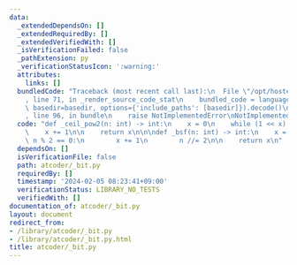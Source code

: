 ```yaml
---
data:
  _extendedDependsOn: []
  _extendedRequiredBy: []
  _extendedVerifiedWith: []
  _isVerificationFailed: false
  _pathExtension: py
  _verificationStatusIcon: ':warning:'
  attributes:
    links: []
  bundledCode: "Traceback (most recent call last):\n  File \"/opt/hostedtoolcache/PyPy/3.10.13/x64/lib/pypy3.10/site-packages/onlinejudge_verify/documentation/build.py\"\
    , line 71, in _render_source_code_stat\n    bundled_code = language.bundle(stat.path,\
    \ basedir=basedir, options={'include_paths': [basedir]}).decode()\n  File \"/opt/hostedtoolcache/PyPy/3.10.13/x64/lib/pypy3.10/site-packages/onlinejudge_verify/languages/python.py\"\
    , line 96, in bundle\n    raise NotImplementedError\nNotImplementedError\n"
  code: "def _ceil_pow2(n: int) -> int:\n    x = 0\n    while (1 << x) < n:\n    \
    \    x += 1\n\n    return x\n\n\ndef _bsf(n: int) -> int:\n    x = 0\n    while\
    \ n % 2 == 0:\n        x += 1\n        n //= 2\n\n    return x\n"
  dependsOn: []
  isVerificationFile: false
  path: atcoder/_bit.py
  requiredBy: []
  timestamp: '2024-02-05 08:23:41+09:00'
  verificationStatus: LIBRARY_NO_TESTS
  verifiedWith: []
documentation_of: atcoder/_bit.py
layout: document
redirect_from:
- /library/atcoder/_bit.py
- /library/atcoder/_bit.py.html
title: atcoder/_bit.py
---
```

